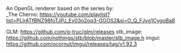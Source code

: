 An OpenGL renderer based on the series by:  
_The Cherno: https://youtube.com/playlist?list=PLlrATfBNZ98foTJPJ_Ev03o2oq3-GGOS2&si=O_Q_FJvg1CygoBa8

GLM: https://github.com/g-truc/glm/releases
stb_image: https://github.com/nothings/stb/blob/master/stb_image.h
imgui: https://github.com/ocornut/imgui/releases/tag/v1.92.3
